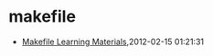 # makefile
* [Makefile Learning Materials](/2012/2012-02-15-learning-c-programming-makefile-learning-materials),2012-02-15 01:21:31
